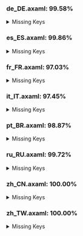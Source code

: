 ### de_DE.axaml: 99.58%


<details>
<summary>Missing Keys</summary>

- Text.CommitDetail.Files.Search
- Text.Diff.UseBlockNavigation
- Text.WorkingCopy.CommitToEdit

</details>

### es_ES.axaml: 99.86%


<details>
<summary>Missing Keys</summary>

- Text.Diff.UseBlockNavigation

</details>

### fr_FR.axaml: 97.03%


<details>
<summary>Missing Keys</summary>

- Text.CherryPick.AppendSourceToMessage
- Text.CherryPick.Mainline.Tips
- Text.CommitCM.CherryPickMultiple
- Text.CommitDetail.Files.Search
- Text.Diff.UseBlockNavigation
- Text.Fetch.Force
- Text.Preference.Appearance.FontSize
- Text.Preference.Appearance.FontSize.Default
- Text.Preference.Appearance.FontSize.Editor
- Text.Preference.General.ShowChildren
- Text.Repository.CustomActions
- Text.Repository.FilterCommits
- Text.Repository.FilterCommits.Default
- Text.Repository.FilterCommits.Exclude
- Text.Repository.FilterCommits.Include
- Text.Repository.HistoriesOrder
- Text.Repository.HistoriesOrder.ByDate
- Text.Repository.HistoriesOrder.Topo
- Text.ScanRepositories
- Text.SHALinkCM.NavigateTo
- Text.WorkingCopy.CommitToEdit

</details>

### it_IT.axaml: 97.45%


<details>
<summary>Missing Keys</summary>

- Text.CommitDetail.Files.Search
- Text.CommitDetail.Info.Children
- Text.Configure.IssueTracker.AddSampleGitLabMergeRequest
- Text.Configure.OpenAI.Preferred
- Text.Configure.OpenAI.Preferred.Tip
- Text.Diff.UseBlockNavigation
- Text.Fetch.Force
- Text.Preference.General.ShowChildren
- Text.Repository.FilterCommits
- Text.Repository.FilterCommits.Default
- Text.Repository.FilterCommits.Exclude
- Text.Repository.FilterCommits.Include
- Text.Repository.HistoriesOrder
- Text.Repository.HistoriesOrder.ByDate
- Text.Repository.HistoriesOrder.Topo
- Text.SHALinkCM.CopySHA
- Text.SHALinkCM.NavigateTo
- Text.WorkingCopy.CommitToEdit

</details>

### pt_BR.axaml: 98.87%


<details>
<summary>Missing Keys</summary>

- Text.CommitDetail.Files.Search
- Text.CommitDetail.Info.Children
- Text.Diff.UseBlockNavigation
- Text.Fetch.Force
- Text.Preference.General.ShowChildren
- Text.Repository.FilterCommits
- Text.SHALinkCM.NavigateTo
- Text.WorkingCopy.CommitToEdit

</details>

### ru_RU.axaml: 99.72%


<details>
<summary>Missing Keys</summary>

- Text.CommitDetail.Files.Search
- Text.Diff.UseBlockNavigation

</details>

### zh_CN.axaml: 100.00%


<details>
<summary>Missing Keys</summary>



</details>

### zh_TW.axaml: 100.00%


<details>
<summary>Missing Keys</summary>



</details>
